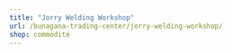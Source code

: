 ```yaml
---
title: "Jorry Welding Workshop"
url: /bunagana-trading-center/jorry-welding-workshop/
shop: commodité
---
```

